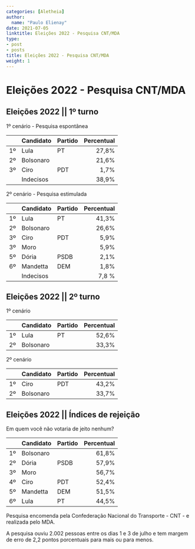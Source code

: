 ```yaml
---
categories: [Aletheia]
author:
  name: "Paulo Elienay"
date: 2021-07-05
linktitle: Eleições 2022 - Pesquisa CNT/MDA
type:
- post
- posts
title: Eleições 2022 - Pesquisa CNT/MDA
weight: 1
---
```

# Eleições 2022 - Pesquisa CNT/MDA

## Eleições 2022 || 1º turno  

1º cenário - Pesquisa espontânea  

|       | Candidato | Partido | Percentual |
| :---: | :---      | :---    | ---:       |
| 1º    | Lula      | PT      | 27,8%      |
| 2º    | Bolsonaro |         | 21,6%      |
| 3º    | Ciro      | PDT     | 1,7%       |
|       | Indecisos |         | 38,9%      |

2º cenário - Pesquisa estimulada  

|       | Candidato | Partido | Percentual |
| :---: | :---      | :---    | ---:       |
| 1º    | Lula      | PT      | 41,3%      |
| 2º    | Bolsonaro |         | 26,6%      |
| 3º    | Ciro      | PDT     | 5,9%       |
| 3º    | Moro      |         | 5,9%       |
| 5º    | Dória     | PSDB    | 2,1%       |
| 6º    | Mandetta  | DEM     | 1,8%       |
|       | Indecisos |         | 7,8 %      |

## Eleições 2022 || 2º turno  

1º cenário  

|       | Candidato     | Partido | Percentual |
| :---: | :---          | :---    | ---:       |
| 1º    | Lula          | PT      | 52,6%      |
| 2º    | Bolsonaro     |         | 33,3%      |

2º cenário  

|       | Candidato     | Partido | Percentual |
| :---: | :---          | :---    | ---:       |
| 1º    | Ciro          | PDT     | 43,2%      |
| 2º    | Bolsonaro     |         | 33,7%      |


## Eleições 2022 || Índices de rejeição  

Em quem você não votaria de jeito nenhum?

|       | Candidato | Partido | Percentual |
| :---: | :---      | :---    | ---:       |
| 1º    | Bolsonaro |         | 61,8%      |
| 2º    | Dória     | PSDB    | 57,9%      |
| 3º    | Moro      |         | 56,7%      |
| 4º    | Ciro      | PDT     | 52,4%      |
| 5º    | Mandetta  | DEM     | 51,5%      |
| 6º    | Lula      | PT      | 44,5%      |


Pesquisa encomenda pela Confederação Nacional do Transporte - CNT - e realizada pelo MDA.

A pesquisa ouviu 2.002 pessoas entre os dias 1 e 3 de julho e tem margem de erro de 2,2 pontos porcentuais para mais ou para menos. 
